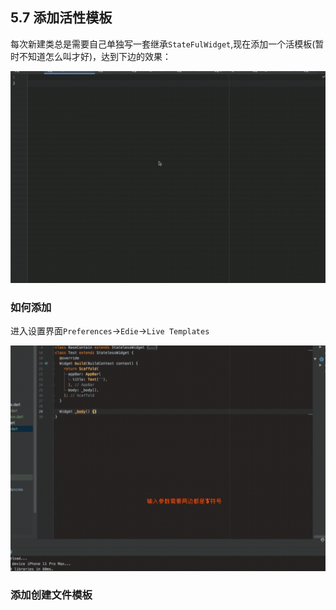 ## 5.7 添加活性模板

每次新建类总是需要自己单独写一套继承`StateFulWidget`,现在添加一个活模板(暂时不知道怎么叫才好)，达到下边的效果：

![](../imgs/15.1-1.gif)

### 如何添加

 进入设置界面`Preferences`->`Edie`->`Live Templates`

![](../imgs/15.1-2.gif)


### 添加创建文件模板


